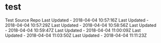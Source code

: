# test
Test Source Repo
Last Updated - 2018-04-04 10:57:16Z
Last Updated - 2018-04-04 10:57:29Z
Last Updated - 2018-04-04 10:58:56Z
Last Updated - 2018-04-04 10:59:47Z
Last Updated - 2018-04-04 11:00:09Z
Last Updated - 2018-04-04 11:03:50Z
Last Updated - 2018-04-04 11:11:23Z
